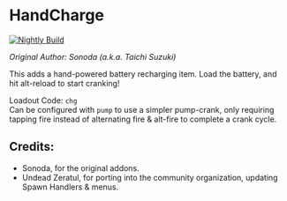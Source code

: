 # HandCharge

[![Nightly Build](https://github.com/HDest-Community/handcharge/actions/workflows/nightly.yml/badge.svg)](https://github.com/HDest-Community/handcharge/actions/workflows/nightly.yml)

_Original Author: Sonoda (a.k.a. Taichi Suzuki)_

This adds a hand-powered battery recharging item.  Load the battery, and hit alt-reload to start cranking!

Loadout Code: `chg`  
Can be configured with `pump` to use a simpler pump-crank, only requiring tapping fire instead of alternating fire & alt-fire to complete a crank cycle.


## Credits:

- Sonoda, for the original addons.
- Undead Zeratul, for porting into the community organization, updating Spawn Handlers & menus.
